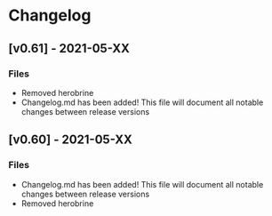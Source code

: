 # Changelog

## [v0.61] -  2021-05-XX
### Files
- Removed herobrine
- Changelog.md has been added! This file will document all notable changes between release versions

## [v0.60] -  2021-05-XX
### Files
- Changelog.md has been added! This file will document all notable changes between release versions
- Removed herobrine